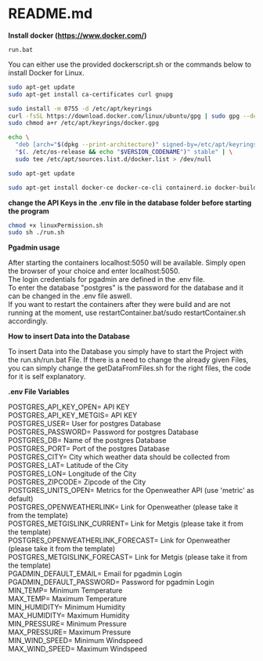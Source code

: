 # README.md

**Install docker (https://www.docker.com/)**
```batch
run.bat
```
You can either use the provided dockerscript.sh or the commands below to install Docker for Linux.

```bash
sudo apt-get update
sudo apt-get install ca-certificates curl gnupg
```

```bash
sudo install -m 0755 -d /etc/apt/keyrings
curl -fsSL https://download.docker.com/linux/ubuntu/gpg | sudo gpg --dearmor -o /etc/apt/keyrings/docker.gpg
sudo chmod a+r /etc/apt/keyrings/docker.gpg
```

```bash
echo \
  "deb [arch="$(dpkg --print-architecture)" signed-by=/etc/apt/keyrings/docker.gpg] https://download.docker.com/linux/ubuntu \
  "$(. /etc/os-release && echo "$VERSION_CODENAME")" stable" | \
  sudo tee /etc/apt/sources.list.d/docker.list > /dev/null
```

```bash
sudo apt-get update
```

```bash
sudo apt-get install docker-ce docker-ce-cli containerd.io docker-buildx-plugin docker-compose-plugin
```

**change the API Keys in the .env file in the database folder before starting the program**

```bash
chmod +x linuxPermission.sh
sudo sh ./run.sh
```
**Pgadmin usage**  

After starting the containers localhost:5050 will be available. Simply open the browser of your choice and enter localhost:5050.  
The login credentials for pgadmin are defined in the .env file.  
To enter the database "postgres" is the password for the database and it can be changed in the .env file aswell.  
If you want to restart the containers after they were build and are not running at the moment, use restartContainer.bat/sudo restartContainer.sh accordingly.

**How to insert Data into the Database**

To insert Data into the Database you simply have to start the Project with the run.sh/run.bat File. 
If there is a need to change the already given Files, you can simply change the getDataFromFiles.sh for the right files, the code for it is self explanatory. 

**.env File Variables**

POSTGRES_API_KEY_OPEN= API KEY  
POSTGRES_API_KEY_METGIS= API KEY  
POSTGRES_USER= User for postgres Database  
POSTGRES_PASSWORD= Password for postgres Database  
POSTGRES_DB= Name of the postgres Database   
POSTGRES_PORT= Port of the postgres Database  
POSTGRES_CITY= City which weather data should be collected from  
POSTGRES_LAT= Latitude of the City  
POSTGRES_LON= Longitude of the City  
POSTGRES_ZIPCODE= Zipcode of the City  
POSTGRES_UNITS_OPEN= Metrics for the Openweather API (use 'metric' as default)  
POSTGRES_OPENWEATHERLINK= Link for Openweather (please take it from the template)  
POSTGRES_METGISLINK_CURRENT= Link for Metgis (please take it from the template)  
POSTGRES_OPENWEATHERLINK_FORECAST= Link for Openweather (please take it from the template)  
POSTGRES_METGISLINK_FORECAST= Link for Metgis (please take it from the template)  
PGADMIN_DEFAULT_EMAIL= Email for pgadmin Login  
PGADMIN_DEFAULT_PASSWORD= Password for pgadmin Login  
MIN_TEMP= Minimum Temperature  
MAX_TEMP= Maximum Temperature  
MIN_HUMIDITY= Minimum Humidity  
MAX_HUMIDITY= Maximum Humidity  
MIN_PRESSURE= Minimum Pressure  
MAX_PRESSURE= Maximum Pressure  
MIN_WIND_SPEED= Minimum Windspeed  
MAX_WIND_SPEED= Maximum Windspeed  
